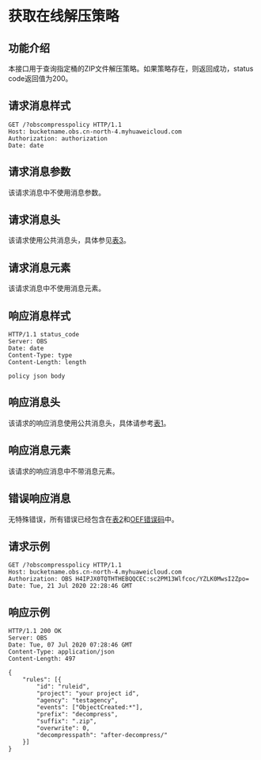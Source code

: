# 获取在线解压策略<a name="obs_04_0149"></a>

## 功能介绍<a name="section19372229152946"></a>

本接口用于查询指定桶的ZIP文件解压策略。如果策略存在，则返回成功，status code返回值为200。

## 请求消息样式<a name="section51167945152946"></a>

```
GET /?obscompresspolicy HTTP/1.1
Host: bucketname.obs.cn-north-4.myhuaweicloud.com 
Authorization: authorization
Date: date
```

## 请求消息参数<a name="section11252648"></a>

该请求消息中不使用消息参数。

## 请求消息头<a name="section16227023104816"></a>

该请求使用公共消息头，具体参见[表3](构造请求.md#table25197309)。

## 请求消息元素<a name="section23158684"></a>

该请求消息中不使用消息元素。

## 响应消息样式<a name="section920694152946"></a>

```
HTTP/1.1 status_code
Server: OBS
Date: date
Content-Type: type
Content-Length: length

policy json body
```

## 响应消息头<a name="section8877856"></a>

该请求的响应消息使用公共消息头，具体请参考[表1](返回结果.md#d0e686)。

## 响应消息元素<a name="section12791844"></a>

该请求的响应消息中不带消息元素。

## 错误响应消息<a name="section48017739"></a>

无特殊错误，所有错误已经包含在[表2](错误码.md#d0e843)和[OEF错误码](错误码.md#table2353142004016)中。

## 请求示例<a name="section14482163815396"></a>

```
GET /?obscompresspolicy HTTP/1.1
Host: bucketname.obs.cn-north-4.myhuaweicloud.com 
Authorization: OBS H4IPJX0TQTHTHEBQQCEC:sc2PM13Wlfcoc/YZLK0MwsI2Zpo=
Date: Tue, 21 Jul 2020 22:28:46 GMT
```

## 响应示例<a name="section76081155815"></a>

```
HTTP/1.1 200 OK
Server: OBS
Date: Tue, 07 Jul 2020 07:28:46 GMT
Content-Type: application/json
Content-Length: 497

{
	"rules": [{
		"id": "ruleid",
		"project": "your project id",
		"agency": "testagency",
		"events": ["ObjectCreated:*"],
		"prefix": "decompress",
		"suffix": ".zip",
		"overwrite": 0,
		"decompresspath": "after-decompress/"
	}]
}
```

